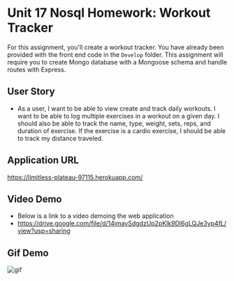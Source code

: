 # Unit 17 Nosql Homework: Workout Tracker

For this assignment, you'll create a workout tracker. You have already been provided with the front end code in the `Develop` folder. This assignment will require you to create Mongo database with a Mongoose schema and handle routes with Express.

## User Story

- As a user, I want to be able to view create and track daily workouts. I want to be able to log multiple exercises in a workout on a given day. I should also be able to track the name, type, weight, sets, reps, and duration of exercise. If the exercise is a cardio exercise, I should be able to track my distance traveled.

## Application URL

https://limitless-plateau-97115.herokuapp.com/

## Video Demo

- Below is a link to a video demoing the web application
- https://drive.google.com/file/d/14jmaySdgdzUp2pKlk9Dl6gLQJe3yp4fL/view?usp=sharing

## Gif Demo

![gif](./demo/Note-Taker.gif)

